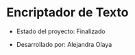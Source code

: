 <h1>Encriptador de Texto</h1>

- Estado del proyecto: Finalizado

- Desarrollado por: Alejandra Olaya
